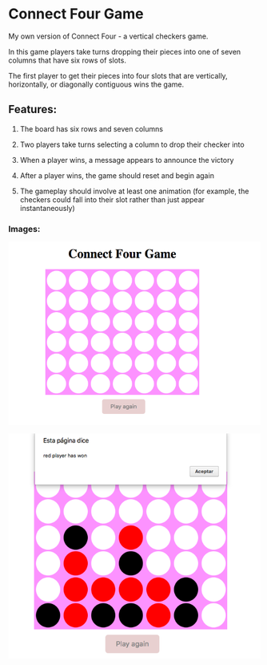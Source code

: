 # Connect Four Game

My own version of Connect Four - a vertical checkers game.

In this game players take turns dropping their pieces into one of seven columns that have six rows of slots.

The first player to get their pieces into four slots that are vertically, horizontally, or diagonally contiguous wins the game.

## Features:

1. The board has six rows and seven columns

2. Two players take turns selecting a column to drop their checker into

3. When a player wins, a message appears to announce the victory

4. After a player wins, the game should reset and begin again

5. The gameplay should involve at least one animation (for example, the checkers could fall into their slot rather than just appear instantaneously)

### Images:

<p align="center"><img src="screenshots/connect4.png"></p>

<p align="center"><img src="screenshots/winner.png"></p>
